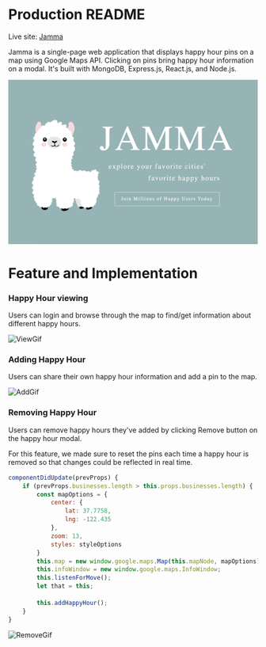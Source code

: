 # Production README

Live site: [Jamma](https://jamma-llama.herokuapp.com)

Jamma is a single-page web application that displays happy hour pins on a map using Google Maps API. Clicking on pins bring happy hour information on a modal. It's built with MongoDB, Express.js, React.js, and Node.js. 

![IntroPng](./app/assets/images/readme/jamma_homepage.png)

# Feature and Implementation
### Happy Hour viewing

Users can login and browse through the map to find/get information about different happy hours. 

![ViewGif](./app/assets/images/readme/viewing_happyhour.gif)


### Adding Happy Hour

Users can share their own happy hour information and add a pin to the map.

![AddGif](./app/assets/images/readme/adding_happyhour.gif)

### Removing Happy Hour

Users can remove happy hours they've added by clicking Remove button on the happy hour modal.

For this feature, we made sure to reset the pins each time a happy hour is removed so that changes could be reflected in real time.

```javascript
componentDidUpdate(prevProps) {
    if (prevProps.businesses.length > this.props.businesses.length) {
        const mapOptions = {
            center: {
                lat: 37.7758,
                lng: -122.435
            },
            zoom: 13,
            styles: styleOptions
        }
        this.map = new window.google.maps.Map(this.mapNode, mapOptions);
        this.infoWindow = new window.google.maps.InfoWindow;
        this.listenForMove();
        let that = this;

        this.addHappyHour();
    }
}
```

![RemoveGif](./app/assets/images/readme/remove_happyhour.gif)